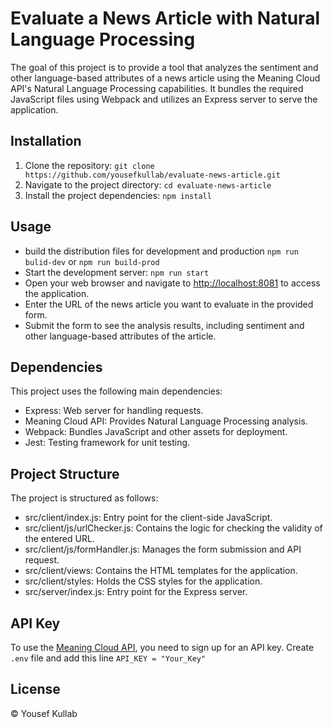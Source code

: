 # Evaluate a News Article with Natural Language Processing
The goal of this project is to provide a tool that analyzes the sentiment and other language-based attributes of a news article using the Meaning Cloud API's Natural Language Processing capabilities. It bundles the required JavaScript files using Webpack and utilizes an Express server to serve the application.

## Installation

1. Clone the repository: `git clone https://github.com/yousefkullab/evaluate-news-article.git`
2. Navigate to the project directory: `cd evaluate-news-article`
3. Install the project dependencies: `npm install`

## Usage

- build the distribution files for development and production `npm run bulid-dev` or `npm run build-prod` 
- Start the development server: `npm run start`
- Open your web browser and navigate to [http://localhost:8081](http://localhost:8081) to access the application.
- Enter the URL of the news article you want to evaluate in the provided form.
- Submit the form to see the analysis results, including sentiment and other language-based attributes of the article.


## Dependencies

This project uses the following main dependencies:


- Express: Web server for handling requests.
- Meaning Cloud API: Provides Natural Language Processing analysis.
- Webpack: Bundles JavaScript and other assets for deployment.
- Jest: Testing framework for unit testing.

## Project Structure

The project is structured as follows:

- src/client/index.js: Entry point for the client-side JavaScript.
- src/client/js/urlChecker.js: Contains the logic for checking the validity of the entered URL.
- src/client/js/formHandler.js: Manages the form submission and API request.
- src/client/views: Contains the HTML templates for the application.
- src/client/styles: Holds the CSS styles for the application.
- src/server/index.js: Entry point for the Express server.

## API Key

To use the [Meaning Cloud API](https://www.meaningcloud.com/developer/sentiment-analysis), you need to sign up for an API key. Create `.env` file and add this line `API_KEY = "Your_Key"`

## License

© Yousef Kullab
